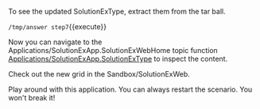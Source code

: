 To see the updated SolutionExType, extract them from the tar ball.

`/tmp/answer step7`{{execute}}

Now you can navigate to the Applications/SolutionExApp.SolutionExWebHome topic function 
[Applications/SolutionExApp.SolutionExType](https://[[HOST_SUBDOMAIN]]-80-[[KATACODA_HOST]].environments.katacoda.com/Applications/SolutionExApp/SolutionExType?raw=on)
 to inspect the content.
 
Check out the new grid in the Sandbox/SolutionExWeb.

Play around with this application. You can always restart the scenario. You won't break it!